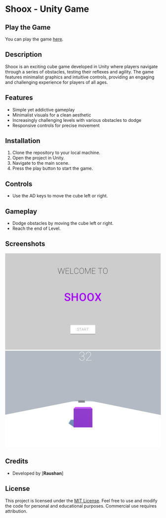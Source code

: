 # Shoox - Unity Game

## Play the Game
You can play the game [here](https://raushan27.itch.io/shoox).

## Description
Shoox is an exciting cube game developed in Unity where players navigate through a series of obstacles, testing their reflexes and agility. The game features minimalist graphics and intuitive controls, providing an engaging and challenging experience for players of all ages.

## Features
- Simple yet addictive gameplay
- Minimalist visuals for a clean aesthetic
- Increasingly challenging levels with various obstacles to dodge
- Responsive controls for precise movement

## Installation
1. Clone the repository to your local machine.
2. Open the project in Unity.
3. Navigate to the main scene.
4. Press the play button to start the game.

## Controls
- Use the AD keys to move the cube left or right.

## Gameplay
- Dodge obstacles by moving the cube left or right.
- Reach the end of Level.

## Screenshots
![Screenshot 1](Screenshots/screenshot1.png)
![Screenshot 2](Screenshots/screenshot2.png)

## Credits
- Developed by [**Raushan**]

## License
This project is licensed under the [MIT License](LICENSE). Feel free to use and modify the code for personal and educational purposes. Commercial use requires attribution.

